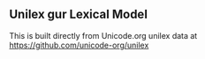 Unilex gur Lexical Model
----------------------

This is built directly from Unicode.org unilex data at
https://github.com/unicode-org/unilex
